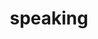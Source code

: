 ---
title: "speaking"
description: "previous speaking engagements"
menu:
  main:
    weight: 9

show_reading_time: false
---